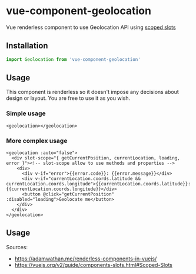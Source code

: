 # vue-component-geolocation
Vue renderless component to use Geolocation API using [scoped slots](https://vuejs.org/v2/guide/components-slots.html#Scoped-Slots)

Installation
------
```javascript
import Geolocation from 'vue-component-geolocation'
```

Usage
------
This component is renderless so it doesn't impose any decisions about design or layout. You are free to use it as you wish.

### Simple usage
```vue
<geolocation></geolocation>
```
### More complex usage
```vue
<geolocation :auto="false">
  <div slot-scope="{ getCurrentPosition, currentLocation, loading, error }"><!-- slot-scope allow to use methods and properties -->
    <div>
      <div v-if="error">{{error.code}}: {{error.message}}</div>
      <div v-if="currentLocation.coords.latitude && currentLocation.coords.longitude">{{currentLocation.coords.latitude}}: {{currentLocation.coords.longitude}}</div>
      <button @click="getCurrentPosition" :disabled="loading">Geolocate me</button>
    </div>
  </div>
</geolocation>
```

Usage
------


Sources:
* https://adamwathan.me/renderless-components-in-vuejs/
* https://vuejs.org/v2/guide/components-slots.html#Scoped-Slots
